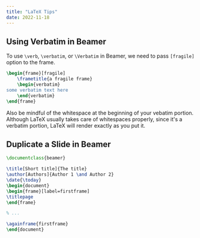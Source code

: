 ```yaml
---
title: "LaTeX Tips"
date: 2022-11-18
---
```


## Using Verbatim in Beamer

To use `\verb`, `\verbatim`, or `\Verbatim` in Beamer, we need to pass
`[fragile]` option to the frame.

```latex
\begin{frame}[fragile]
    \frametitle{a fragile frame}
    \begin{verbatim}
some verbatim text here
    \end{verbatim}
\end{frame}
```

Also be mindful of the whitespace at the beginning of your vebatim
portion. Although LaTeX usually takes care of whitespaces properly,
since it's a verbatim portion, LaTeX will render exactly as you put it.


## Duplicate a Slide in Beamer

```latex
\documentclass{beamer}

\title[Short title]{The title}
\author[Authors]{Author 1 \and Author 2}
\date{\today}
\begin{document}
\begin{frame}[label=firstframe]
\titlepage
\end{frame}

% ...

\againframe{firstframe}
\end{document}
```
